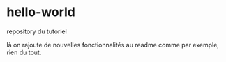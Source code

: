 # hello-world
repository du tutoriel

là on rajoute de nouvelles fonctionnalités au readme
comme par exemple, rien du tout.
